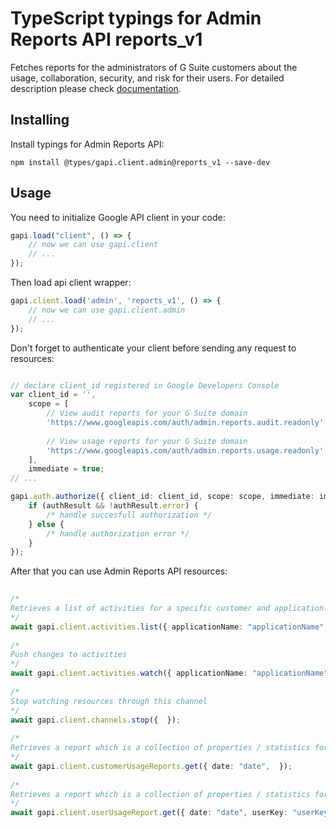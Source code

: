 # TypeScript typings for Admin Reports API reports_v1
Fetches reports for the administrators of G Suite customers about the usage, collaboration, security, and risk for their users.
For detailed description please check [documentation](https://developers.google.com/admin-sdk/reports/).

## Installing

Install typings for Admin Reports API:
```
npm install @types/gapi.client.admin@reports_v1 --save-dev
```

## Usage

You need to initialize Google API client in your code:
```typescript
gapi.load("client", () => { 
    // now we can use gapi.client
    // ... 
});
```

Then load api client wrapper:
```typescript
gapi.client.load('admin', 'reports_v1', () => {
    // now we can use gapi.client.admin
    // ... 
});
```

Don't forget to authenticate your client before sending any request to resources:
```typescript

// declare client_id registered in Google Developers Console
var client_id = '',
    scope = [     
        // View audit reports for your G Suite domain
        'https://www.googleapis.com/auth/admin.reports.audit.readonly',
    
        // View usage reports for your G Suite domain
        'https://www.googleapis.com/auth/admin.reports.usage.readonly',
    ],
    immediate = true;
// ...

gapi.auth.authorize({ client_id: client_id, scope: scope, immediate: immediate }, authResult => {
    if (authResult && !authResult.error) {
        /* handle succesfull authorization */
    } else {
        /* handle authorization error */
    }
});            
```

After that you can use Admin Reports API resources:

```typescript 
    
/* 
Retrieves a list of activities for a specific customer and application.  
*/
await gapi.client.activities.list({ applicationName: "applicationName", userKey: "userKey",  }); 
    
/* 
Push changes to activities  
*/
await gapi.client.activities.watch({ applicationName: "applicationName", userKey: "userKey",  }); 
    
/* 
Stop watching resources through this channel  
*/
await gapi.client.channels.stop({  }); 
    
/* 
Retrieves a report which is a collection of properties / statistics for a specific customer.  
*/
await gapi.client.customerUsageReports.get({ date: "date",  }); 
    
/* 
Retrieves a report which is a collection of properties / statistics for a set of users.  
*/
await gapi.client.userUsageReport.get({ date: "date", userKey: "userKey",  });
```